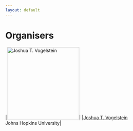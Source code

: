 ```yaml
---
layout: default
---
```


# Organisers

|<img src="https://www.bme.jhu.edu/wp-content/uploads/2019/10/Josh-Vogelstein.jpg" alt="Joshua T. Vogelstein " width="225"/>|
|[Joshua T. Vogelstein](http://jovo.me/)<br />Johns Hopkins University|